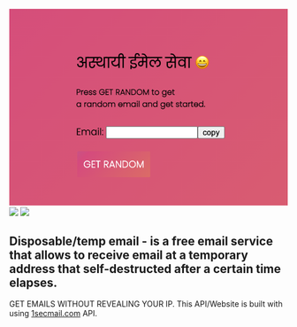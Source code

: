 
<img src='https://github.com/Mantra27/temp-mail-nodejs/blob/main/.ignore/Screenshot%202021-11-17%20at%2012.23.12%20AM.png?raw=true'></img>
<a><img src='https://img.shields.io/tokei/lines/github/mantra27/temp-mail-nodejs'></img></a>
<a><img src='https://img.shields.io/github/commit-activity/y/mantra27/temp-mail-nodejs'></img></a>
 <h2>Disposable/temp email - is a free email service that allows to receive email at a temporary address that self-destructed after a certain time elapses.</h2>
GET EMAILS WITHOUT REVEALING YOUR IP.
 This API/Website is built with using <a href="https://www.1secmail.com/">1secmail.com</a> API.

